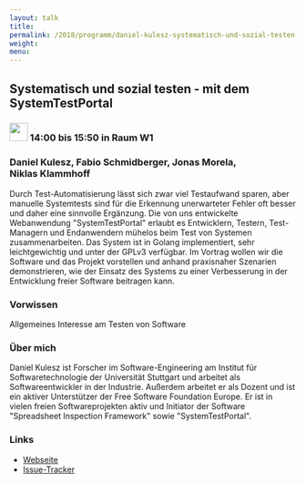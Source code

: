 ```yaml
---
layout: talk
title:
permalink: /2018/programm/daniel-kulesz-systematisch-und-sozial-testen-mit-dem-systemtestportal/
weight:
menu:
---
```

## Systematisch und sozial testen - mit dem SystemTestPortal

### <img height = "32" src="../../../images/workshop.svg"> 14:00 bis 15:50 in Raum W1

### Daniel&nbsp;Kulesz, Fabio&nbsp;Schmidberger, Jonas&nbsp;Morela, Niklas&nbsp;Klammhoff

Durch Test-Automatisierung lässt sich zwar viel Testaufwand sparen, aber manuelle Systemtests sind für die Erkennung unerwarteter Fehler oft besser und daher eine sinnvolle Ergänzung. Die von uns entwickelte Webanwendung "SystemTestPortal" erlaubt es Entwicklern, Testern, Test-Managern und Endanwendern mühelos beim Test von Systemen zusammenarbeiten. Das System ist in Golang implementiert, sehr leichtgewichtig und unter der GPLv3 verfügbar. Im Vortrag wollen wir die Software und das Projekt vorstellen und anhand praxisnaher Szenarien demonstrieren, wie der Einsatz des Systems zu einer Verbesserung in der Entwicklung freier Software beitragen kann. 

### Vorwissen

Allgemeines Interesse am Testen von Software

### Über mich

Daniel Kulesz ist Forscher im Software-Engineering am Institut für Softwaretechnologie der Universität Stuttgart und arbeitet als Softwareentwickler in der Industrie. Außerdem arbeitet er als Dozent und ist ein aktiver Unterstützer der Free Software Foundation Europe. Er ist in vielen freien Softwareprojekten aktiv und Initiator der Software "Spreadsheet Inspection Framework" sowie "SystemTestPortal".

### Links

- <a href="http://www.systemtestportal.org/" target="_blank">Webseite</a>
- <a href="https://gitlab.com/stp-team/systemtestportal-webapp" target="_blank">Issue-Tracker</a>
